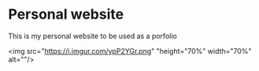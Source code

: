 <h1>Personal website</h1>

<p> This is my personal website to be used as a porfolio

<img src="https://i.imgur.com/ypP2YGr.png" "height="70%" width="70%" alt=""/>
